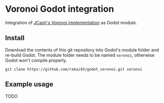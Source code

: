 Voronoi Godot integration
=========================

Integration of [JCash's Voronoi implementation](https://github.com/JCash/voronoi) as Godot module.

Install
-------

Download the contents of this git repository into Godot's module folder and re-build Godot.
The module folder needs to be named `voronoi`, otherwise Godot won't compile properly.

`git clone https://github.com/rakai93/godot_voronoi.git voronoi`

Example usage
-----------------

TODO
